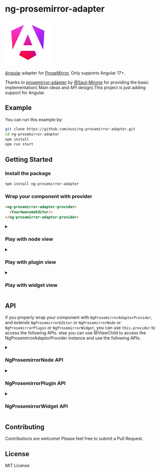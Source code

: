 # ng-prosemirror-adapter

<img src="O1CN01RSfkps1J0vtVaKr0U_!!6000000000967-49-tps-1920-1920.webp" width="150">

[Angular](https://angular.dev/) adapter for [ProseMirror](https://prosemirror.net/), Only supports Angular 17+.

Thanks to  [prosemirror-adapter](https://github.com/Saul-Mirone/prosemirror-adapter) by [@Saul-Mirone](https://github.com/Saul-Mirone) for providing the basic implementation(
Main ideas and API design).This project is just adding support for Angular.

## Example

You can run this example by:

```bash
git clone https://github.com/ousc/ng-prosemirror-adaptor.git
cd ng-prosemirror-adaptor
npm install
npm run start
```

## Getting Started

### Install the package

```bash
npm install ng-prosemirror-adapter
```

### Wrap your component with provider

```html
<ng-prosemirror-adaptor-provider>
  <YourAwesomeEditor/>
</ng-prosemirror-adaptor-provider>
```

<details>

<summary>

### Play with node view

</summary>

In this section we will implement a node view for paragraph node.

#### Build component for [node view](https://prosemirror.net/docs/ref/#view.NodeView)

```ts
import {Component} from '@angular/core';
import {NgProsemirrorNode} from 'ng-prosemirror-adapter';


@Component({
  selector: 'paragraph',
  template: `
      <div role="presentation" [class.selected]="selected"></div>
  `,
  styles: [`
    :host {
      display: contents;
    }
    :host .selected {
      outline: blue solid 1px;
    }
  `],
  standalone: true
})
export class Paragraph extends NgProsemirrorNode {}
```

#### Bind node view components with prosemirror

```ts
import {AfterViewInit, Component, ElementRef, forwardRef, ViewChild} from '@angular/core';
import {Paragraph} from "../paragraph.component";
import {NgProsemirrorEditor} from 'ng-prosemirror-adapter';

@Component({
  selector: 'editor',
  standalone: true,
  template: `<div class="editor" #editorRef></div>`,
  providers: [{provide: NgProsemirrorEditor, useExisting: forwardRef(() => EditorComponent)}],
})
export class EditorComponent extends NgProsemirrorEditor implements AfterViewInit {
  @ViewChild('editorRef') editorRef: ElementRef;

  async ngAfterViewInit(): Promise<void> {
    const element = this.editorRef.nativeElement;
    if (!element || element.firstChild)
      return

    const editorView = new EditorView(element, {
      state: YourProsemirrorEditorState,
      nodeViews: {
        paragraph: this.provider.createNodeView({
          component: Paragraph,
          as: 'div',
          contentAs: 'p',
        }),
      }
    })
  }
}

```

🚀 Congratulations! You have built your first angular node view with prosemirror-adapter.

</details>

<details>

<summary>

### Play with plugin view

</summary>

In this section we will implement a plugin view that will display the size of the document.

#### Build component for [plugin view](https://prosemirror.net/docs/ref/#state.PluginView)

```ts
import {Component} from '@angular/core';
import {NgProsemirrorPlugin} from 'ng-prosemirror-adapter';

@Component({
  selector: 'size',
  template: `<div>Size for document: {{ size }}</div>`,
  styles: [],
  standalone: true
})
export class Size extends NgProsemirrorPlugin {

  get size() {
    return this.state?.doc?.nodeSize
  }
}

```

#### Bind plugin view components with prosemirror

```tsx
import {AfterViewInit, Component, ElementRef, forwardRef, ViewChild} from '@angular/core';
import {Size} from "../size.component";
import {NgProsemirrorEditor} from 'ng-prosemirror-adapter';

@Component({
  selector: 'editor',
  standalone: true,
  template: `<div class="editor" #editorRef></div>`,
  providers: [{provide: NgProsemirrorEditor, useExisting: forwardRef(() => EditorComponent)}],
})
export class EditorComponent extends NgProsemirrorEditor implements AfterViewInit {
  @ViewChild('editorRef') editorRef: ElementRef;

  async ngAfterViewInit(): Promise<void> {
    const element = this.editorRef.nativeElement;
    if (!element || element.firstChild)
      return

    const editorView = new EditorView(element, {
      state: YourProsemirrorEditorState,
      plugins: [
        new Plugin({
          view: await this.provider.createPluginView({ component: Size }),
        }),
      ]
    })
  }
}
```

🚀 Congratulations! You have built your first angular plugin view with prosemirror-adapter.

</details>

<details>

<summary>

### Play with widget view

</summary>

In this section we will implement a widget view that will add hashes for heading when selected.

#### Build component for [widget decoration view](https://prosemirror.net/docs/ref/#view.Decoration%5Ewidget)

```ts
import {Component} from '@angular/core';
import {NgProsemirrorWidget} from 'ng-prosemirror-adapter';

@Component({
  selector: 'hashes',
  template: `
      <span class="hash">{{ hashes }}</span>`,
  styles: [`
    .hash {
      color: blue;
      margin-right: 6px;
    }`],
  standalone: true
})
export class Hashes extends NgProsemirrorWidget {
  get level() {
    return this.spec?.['level'];
  }

  get hashes() {
    return Array(this.level || 0).fill('#').join('');
  }
}

```

#### Bind widget view components with prosemirror

```ts
import {AfterViewInit, Component, ElementRef, forwardRef, ViewChild} from '@angular/core';
import {Hashes} from "../hashes.component";
import {NgProsemirrorEditor} from 'ng-prosemirror-adapter';
import {Plugin} from "prosemirror-state";

@Component({
  selector: 'editor',
  standalone: true,
  template: `<div class="editor" #editorRef></div>`,
  providers: [{provide: NgProsemirrorEditor, useExisting: forwardRef(() => EditorComponent)}],
})
export class EditorComponent extends NgProsemirrorEditor implements AfterViewInit {
  @ViewChild('editorRef') editorRef: ElementRef;

  async ngAfterViewInit(): Promise<void> {
    const element = this.editorRef.nativeElement;
    if (!element || element.firstChild)
      return

    const editorView = new EditorView(element, {
      state: YourProsemirrorEditorState,
      plugins: [
        new Plugin({
          props: {
            decorations: (state) => {
              const getHashWidget = this.provider.createWidgetView({
                as: 'i',
                component: Hashes,
              })
              const {$from} = state.selection
              const node = $from.node()
              if (node.type.name !== 'heading')
                return DecorationSet.empty

              const widget = getHashWidget($from.before() + 1, {
                side: -1,
                level: node.attrs['level'],
              })
              return DecorationSet.create(state.doc, [widget])
            },
          },
        }),
      ]
    })
  }
}
```

🚀 Congratulations! You have built your first angu;ar widget view with prosemirror-adapter.

</details>

## API

if you properly wrap your component with `NgProsemirrorAdaptorProvider`, and extends `NgProsemirrorEditor` or `NgProsemirrorNode` or `NgProsemirrorPlugin` or `NgProsemirrorWidget`, you can use `this.provider` to access the following APIs.
else you can use @ViewChild to access the NgProsemirrorAdaptorProvider instance and use the following APIs.

<details>

<summary>

### NgProsemirrorNode API

</summary>

#### NgProsemirrorEditor.provider.createNodeView: NodeViewFactory => (options: NgNodeViewUserOptions) => NodeViewConstructor

```ts
/* Copyright 2021, Prosemirror Adapter by Mirone. */
type NgNodeViewUserOptions = {
  component: Type<NgProsemirrorNode>
  as?: string | HTMLElement
  contentAs?: string | HTMLElement
  update?: (node: Node, decorations: readonly Decoration[], innerDecorations: DecorationSource) => boolean | void
  ignoreMutation?: (mutation: MutationRecord) => boolean | void
  selectNode?: () => void
  deselectNode?: () => void
  setSelection?: (anchor: number, head: number, root: Document | ShadowRoot) => void
  stopEvent?: (event: Event) => boolean
  destroy?: () => void

  // Additional
  onUpdate?: () => void
  inputs?: {
    [key: string]: any
  },
  key?: string
}

type NodeViewFactory = (options: NgNodeViewUserOptions) => NodeViewConstructor
```

#### NgProsemirrorNode.context: NodeViewContext

```ts
interface NodeViewContext {
  // won't change
  contentRef: NodeViewContentRef
  view: EditorView
  getPos: () => number | undefined
  setAttrs: (attrs: Attrs) => void

  // changes between updates
  node: Node
  selected: boolean
  decorations: readonly Decoration[]
  innerDecorations: DecorationSource
}

type NodeViewContentRef = (node: HTMLElement | null) => void
```

### NgProsemirrorNode.view: EditorView

### NgProsemirrorNode.contentRef: NodeViewContentRef

### NgProsemirrorNode.getPos: () => number | undefined
  
### NgProsemirrorNode.setAttrs: (attrs: Attrs) => void

### NgProsemirrorNode.node: Node

### NgProsemirrorNode.selected: boolean

### NgProsemirrorNode.decorations: readonly Decoration[]

### NgProsemirrorNode.innerDecorations: DecorationSource


</details>

<details>

<summary>

### NgProsemirrorPlugin API

</summary>

#### NgProsemirrorEditor.provider.createPluginView: NodeViewFactory => (options: NgNodeViewUserOptions) => NodeViewConstructor

```ts
export type NgPluginViewUserOptions = {
  component: Type<NgProsemirrorPlugin>
  root?: (viewDOM: HTMLElement) => HTMLElement
  update?: (view: EditorView, prevState: EditorState) => void
  destroy?: () => void,
  inputs?: {
    [key: string]: any
  },
  key?: string
}

export type PluginViewFactory = (options: NgPluginViewUserOptions) => Promise<PluginViewSpec>

```

#### NgProsemirrorPlugin.context: PluginViewContext

```ts
export interface PluginViewContext {
  view: EditorView
  prevState: EditorState
}
```

</details>

<details>

<summary>

### NgProsemirrorWidget API

</summary>

#### NgProsemirrorEditor.provider.createWidgetView: WidgetViewFactory => (options: NgWidgetViewUserOptions) => WidgetViewConstructor

```ts
export type NgWidgetUserOptions = {
  as: string | HTMLElement
  component: Type<NgProsemirrorWidget>,
  inputs?: {
    [key: string]: any
  },
  key?: string
}

export type WidgetViewFactory = (options: NgWidgetUserOptions) => WidgetDecorationFactory
```

#### NgProsemirrorWidget.context: WidgetViewContext

```ts
export interface WidgetViewContext {
  view: EditorView
  getPos: () => number | undefined
  spec?: WidgetDecorationSpec
}
```

</details>

## Contributing

Contributions are welcome! Please feel free to submit a Pull Request.

## License

MIT License
